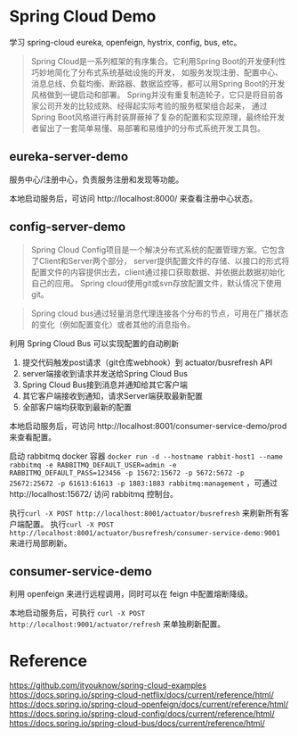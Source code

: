 # Spring Cloud Demo
学习 spring-cloud eureka, openfeign, hystrix, config, bus, etc。

> Spring Cloud是一系列框架的有序集合。它利用Spring Boot的开发便利性巧妙地简化了分布式系统基础设施的开发，
> 如服务发现注册、配置中心、消息总线、负载均衡、断路器、数据监控等，都可以用Spring Boot的开发风格做到一键启动和部署。
> Spring并没有重复制造轮子，它只是将目前各家公司开发的比较成熟、经得起实际考验的服务框架组合起来，
> 通过Spring Boot风格进行再封装屏蔽掉了复杂的配置和实现原理，最终给开发者留出了一套简单易懂、易部署和易维护的分布式系统开发工具包。

## eureka-server-demo
服务中心/注册中心，负责服务注册和发现等功能。

本地启动服务后，可访问 http://localhost:8000/ 来查看注册中心状态。

## config-server-demo
> Spring Cloud Config项目是一个解决分布式系统的配置管理方案。它包含了Client和Server两个部分，
> server提供配置文件的存储、以接口的形式将配置文件的内容提供出去，client通过接口获取数据、并依据此数据初始化自己的应用。
> Spring cloud使用git或svn存放配置文件，默认情况下使用git。

> Spring cloud bus通过轻量消息代理连接各个分布的节点，可用在广播状态的变化（例如配置变化）或者其他的消息指令。

利用 Spring Cloud Bus 可以实现配置的自动刷新
1. 提交代码触发post请求（git仓库webhook）到 actuator/busrefresh API
2. server端接收到请求并发送给Spring Cloud Bus
3. Spring Cloud Bus接到消息并通知给其它客户端
4. 其它客户端接收到通知，请求Server端获取最新配置
5. 全部客户端均获取到最新的配置

本地启动服务后，可访问 http://localhost:8001/consumer-service-demo/prod 来查看配置。

启动 rabbitmq docker 容器
`docker run -d --hostname rabbit-host1 --name rabbitmq -e RABBITMQ_DEFAULT_USER=admin -e RABBITMQ_DEFAULT_PASS=123456 -p 15672:15672 -p 5672:5672 -p 25672:25672 -p 61613:61613 -p 1883:1883 rabbitmq:management`
，可通过 http://localhost:15672/ 访问 rabbitmq 控制台。

执行`curl -X POST http://localhost:8001/actuator/busrefresh` 来刷新所有客户端配置。
执行`curl -X POST http://localhost:8001/actuator/busrefresh/consumer-service-demo:9001` 来进行局部刷新。

## consumer-service-demo
利用 openfeign 来进行远程调用，同时可以在 feign 中配置熔断降级。

本地启动服务后，可执行 `curl -X POST http://localhost:9001/actuator/refresh` 来单独刷新配置。

# Reference
https://github.com/ityouknow/spring-cloud-examples
https://docs.spring.io/spring-cloud-netflix/docs/current/reference/html/
https://docs.spring.io/spring-cloud-openfeign/docs/current/reference/html/
https://docs.spring.io/spring-cloud-config/docs/current/reference/html/
https://docs.spring.io/spring-cloud-bus/docs/current/reference/html/